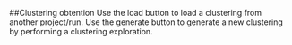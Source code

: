 ##Clustering obtention
Use the load button to load a clustering from another project/run. Use the generate button to generate a new clustering by 
performing a clustering exploration. 
